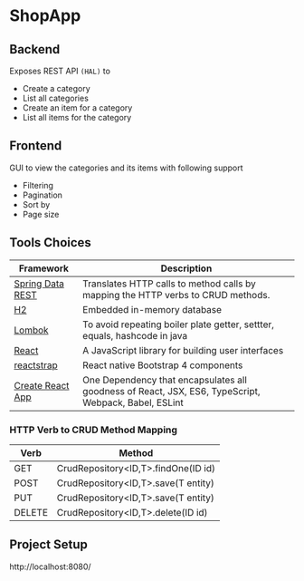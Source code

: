 # ShopApp
##  Backend
Exposes REST API `(HAL)` to
- Create a category
- List all categories
- Create an item for a category
- List all items for the category

##  Frontend
GUI to view the categories and its items with following support
- Filtering
- Pagination
- Sort by
- Page size

## Tools Choices
| Framework        | Description|
| ------------- |-------------|
| [Spring Data REST](https://docs.spring.io/spring-data/rest/docs/2.0.0.M1/reference/html/index.html)    | Translates HTTP calls to method calls by mapping the HTTP verbs to CRUD methods. |
|[H2](http://www.h2database.com/html/main.html)     | Embedded in-memory database       |
| [Lombok](https://projectlombok.org/) | To avoid repeating boiler plate getter, settter, equals, hashcode in java |
| [React](https://reactjs.org/) | A JavaScript library for building user interfaces      |
| [reactstrap](https://reactstrap.github.io/) | React native Bootstrap 4 components      |
| [Create React App](https://github.com/facebook/create-react-app) | One Dependency that encapsulates all goodness of React, JSX, ES6, TypeScript, Webpack, Babel, ESLint     |

### HTTP Verb to CRUD Method Mapping
|Verb |	Method|
|---- |-------|
GET 	|CrudRepository<ID,T>.findOne(ID id)
POST |	CrudRepository<ID,T>.save(T entity)
PUT 	|CrudRepository<ID,T>.save(T entity)
DELETE |	CrudRepository<ID,T>.delete(ID id)

## Project Setup

http://localhost:8080/